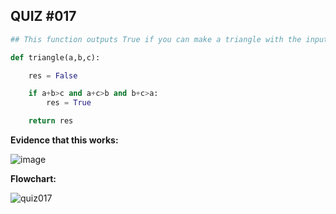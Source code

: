 ## QUIZ #017

```.py
## This function outputs True if you can make a triangle with the inputted numbers as size of the sides

def triangle(a,b,c):

    res = False

    if a+b>c and a+c>b and b+c>a:
        res = True

    return res
```

**Evidence that this works:**

![image](https://user-images.githubusercontent.com/88994602/144291139-e1d19dd3-7798-418a-9afb-2de9241e2441.png)

**Flowchart:**

![quiz017](https://user-images.githubusercontent.com/88994602/145294363-4f85a00b-4778-4aa2-b0be-feb0b920387b.png)
